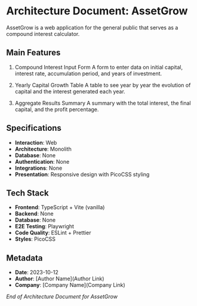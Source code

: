# Architecture Document: AssetGrow

AssetGrow is a web application for the general public that serves as a compound interest calculator.

## Main Features

1. Compound Interest Input Form
   A form to enter data on initial capital, interest rate, accumulation period, and years of investment.

2. Yearly Capital Growth Table
   A table to see year by year the evolution of capital and the interest generated each year.

3. Aggregate Results Summary
   A summary with the total interest, the final capital, and the profit percentage.

## Specifications

- **Interaction**: Web
- **Architecture**: Monolith
- **Database**: None
- **Authentication**: None
- **Integrations**: None
- **Presentation**: Responsive design with PicoCSS styling

## Tech Stack

- **Frontend**: TypeScript + Vite (vanilla)
- **Backend**: None
- **Database**: None
- **E2E Testing**: Playwright
- **Code Quality**: ESLint + Prettier
- **Styles**: PicoCSS

## Metadata

- **Date**: 2023-10-12
- **Author**: [Author Name](Author Link)
- **Company**: [Company Name](Company Link)

_End of Architecture Document for AssetGrow_
